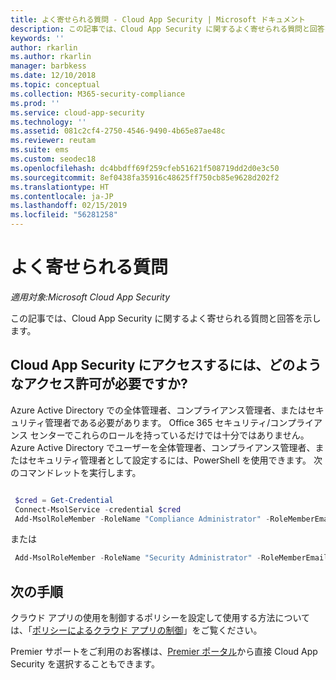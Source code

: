 ```yaml
---
title: よく寄せられる質問 - Cloud App Security | Microsoft ドキュメント
description: この記事では、Cloud App Security に関するよく寄せられる質問と回答を示します。
keywords: ''
author: rkarlin
ms.author: rkarlin
manager: barbkess
ms.date: 12/10/2018
ms.topic: conceptual
ms.collection: M365-security-compliance
ms.prod: ''
ms.service: cloud-app-security
ms.technology: ''
ms.assetid: 081c2cf4-2750-4546-9490-4b65e87ae48c
ms.reviewer: reutam
ms.suite: ems
ms.custom: seodec18
ms.openlocfilehash: dc4bbdff69f259cfeb51621f508719dd2d0e3c50
ms.sourcegitcommit: 8ef0438fa35916c48625ff750cb85e9628d202f2
ms.translationtype: HT
ms.contentlocale: ja-JP
ms.lasthandoff: 02/15/2019
ms.locfileid: "56281258"
---
```

# <a name="frequently-asked-questions"></a>よく寄せられる質問

*適用対象:Microsoft Cloud App Security*

この記事では、Cloud App Security に関するよく寄せられる質問と回答を示します。

## <a name="what-kind-of-permissions-do-i-need-to-access-cloud-app-security"></a>Cloud App Security にアクセスするには、どのようなアクセス許可が必要ですか?

Azure Active Directory での全体管理者、コンプライアンス管理者、またはセキュリティ管理者である必要があります。 Office 365 セキュリティ/コンプライアンス センターでこれらのロールを持っているだけでは十分ではありません。 Azure Active Directory でユーザーを全体管理者、コンプライアンス管理者、またはセキュリティ管理者として設定するには、PowerShell を使用できます。 次のコマンドレットを実行します。

```powershell

 $cred = Get-Credential
 Connect-MsolService -credential $cred
 Add-MsolRoleMember -RoleName "Compliance Administrator" -RoleMemberEmailAddress "XX@XX.XX"
```

 または

```powershell
 Add-MsolRoleMember -RoleName "Security Administrator" -RoleMemberEmailAddress “XX@XX.XX”
```

## <a name="next-steps"></a>次の手順  
クラウド アプリの使用を制御するポリシーを設定して使用する方法については、「[ポリシーによるクラウド アプリの制御](control-cloud-apps-with-policies.md)」をご覧ください。   

Premier サポートをご利用のお客様は、[Premier ポータル](https://premier.microsoft.com/)から直接 Cloud App Security を選択することもできます。  
